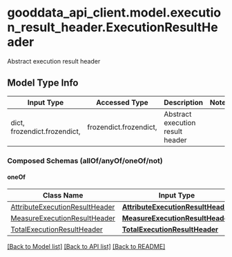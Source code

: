 # gooddata_api_client.model.execution_result_header.ExecutionResultHeader

Abstract execution result header

## Model Type Info
Input Type | Accessed Type | Description | Notes
------------ | ------------- | ------------- | -------------
dict, frozendict.frozendict,  | frozendict.frozendict,  | Abstract execution result header | 

### Composed Schemas (allOf/anyOf/oneOf/not)
#### oneOf
Class Name | Input Type | Accessed Type | Description | Notes
------------- | ------------- | ------------- | ------------- | -------------
[AttributeExecutionResultHeader](AttributeExecutionResultHeader.md) | [**AttributeExecutionResultHeader**](AttributeExecutionResultHeader.md) | [**AttributeExecutionResultHeader**](AttributeExecutionResultHeader.md) |  | 
[MeasureExecutionResultHeader](MeasureExecutionResultHeader.md) | [**MeasureExecutionResultHeader**](MeasureExecutionResultHeader.md) | [**MeasureExecutionResultHeader**](MeasureExecutionResultHeader.md) |  | 
[TotalExecutionResultHeader](TotalExecutionResultHeader.md) | [**TotalExecutionResultHeader**](TotalExecutionResultHeader.md) | [**TotalExecutionResultHeader**](TotalExecutionResultHeader.md) |  | 

[[Back to Model list]](../../README.md#documentation-for-models) [[Back to API list]](../../README.md#documentation-for-api-endpoints) [[Back to README]](../../README.md)

